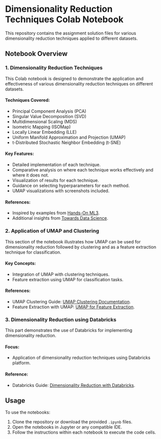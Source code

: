 # Dimensionality Reduction Techniques Colab Notebook

This repository contains the assignment solution files for various dimensionality reduction techniques applied to different datasets.

## Notebook Overview

### 1. Dimensionality Reduction Techniques
This Colab notebook is designed to demonstrate the application and effectiveness of various dimensionality reduction techniques on different datasets.

#### Techniques Covered:
- Principal Component Analysis (PCA)
- Singular Value Decomposition (SVD)
- Multidimensional Scaling (MDS)
- Isometric Mapping (ISOMap)
- Locally Linear Embedding (LLE)
- Uniform Manifold Approximation and Projection (UMAP)
- t-Distributed Stochastic Neighbor Embedding (t-SNE)

#### Key Features:
- Detailed implementation of each technique.
- Comparative analysis on where each technique works effectively and where it does not.
- Visualization of results for each technique.
- Guidance on selecting hyperparameters for each method.
- UMAP visualizations with screenshots included.

#### References:
- Inspired by examples from [Hands-On ML3](https://github.com/ageron/handson-ml3/blob/main/08_dimensionality_reduction.ipynb).
- Additional insights from [Towards Data Science](https://towardsdatascience.com/11-dimensionality-reduction-techniques-you-should-know-in-2021-dcb9500d388b).

### 2. Application of UMAP and Clustering
This section of the notebook illustrates how UMAP can be used for dimensionality reduction followed by clustering and as a feature extraction technique for classification.

#### Key Concepts:
- Integration of UMAP with clustering techniques.
- Feature extraction using UMAP for classification tasks.

#### References:
- UMAP Clustering Guide: [UMAP Clustering Documentation](https://umap-learn.readthedocs.io/en/latest/clustering.html).
- Feature Extraction with UMAP: [UMAP for Feature Extraction](https://umap-learn.readthedocs.io/en/latest/auto_examples/plot_feature_extraction_classification.html).

### 3. Dimensionality Reduction using Databricks
This part demonstrates the use of Databricks for implementing dimensionality reduction.

#### Focus:
- Application of dimensionality reduction techniques using Databricks platform.

#### Reference:
- Databricks Guide: [Dimensionality Reduction with Databricks](https://databricks-prod-cloudfront.cloud.databricks.com/public/4027ec902e239c93eaaa8714f173bcfc/4574377819293972/3981813153837121/3186223000943570/latest.html).

## Usage
To use the notebooks:
1. Clone the repository or download the provided `.ipynb` files.
2. Open the notebooks in Jupyter or any compatible IDE.
3. Follow the instructions within each notebook to execute the code cells.
